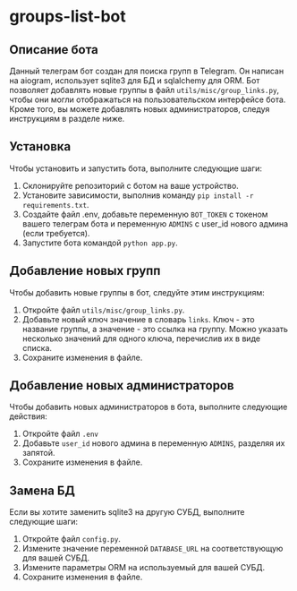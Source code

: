 # groups-list-bot

## Описание бота
Данный телеграм бот создан для поиска групп в Telegram. Он написан на aiogram, использует sqlite3 для БД и sqlalchemy для ORM. Бот позволяет добавлять новые группы в файл `utils/misc/group_links.py`, чтобы они могли отображаться на пользовательском интерфейсе бота. Кроме того, вы можете добавлять новых администраторов, следуя инструкциям в разделе ниже.


## Установка
Чтобы установить и запустить бота, выполните следующие шаги:
1. Склонируйте репозиторий с ботом на ваше устройство.
2. Установите зависимости, выполнив команду `pip install -r requirements.txt`.
3. Создайте файл .env, добавьте переменную `BOT_TOKEN` с токеном вашего телеграм бота и переменную `ADMINS` с user_id нового админа (если требуется).
4. Запустите бота командой `python app.py`.


## Добавление новых групп
Чтобы добавить новые группы в бот, следуйте этим инструкциям:
1. Откройте файл `utils/misc/group_links.py`.
2. Добавьте новый ключ значение в словарь `links`. Ключ - это название группы, а значение - это ссылка на группу. Можно указать несколько значений для одного ключа, перечислив их в виде списка.
3. Сохраните изменения в файле.


## Добавление новых администраторов
Чтобы добавить новых администраторов в бота, выполните следующие действия:
1. Откройте файл `.env`
2. Добавьте `user_id` нового админа в переменную `ADMINS`, разделяя их запятой.
3. Сохраните изменения в файле.


## Замена БД
Если вы хотите заменить sqlite3 на другую СУБД, выполните следующие шаги:
1. Откройте файл `config.py`.
2. Измените значение переменной `DATABASE_URL` на соответствующую для вашей СУБД.
3. Измените параметры ORM на используемый для вашей СУБД.
4. Сохраните изменения в файле.
